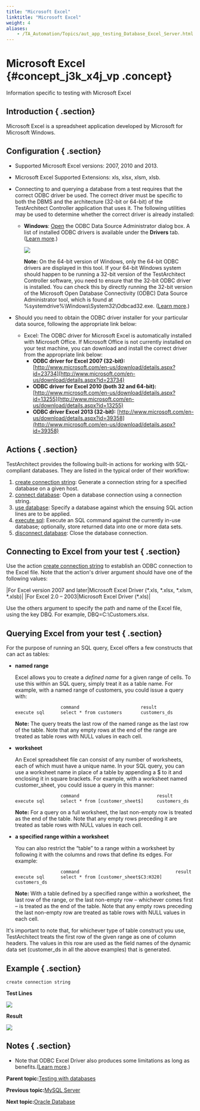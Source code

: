 ```yaml
--- 
title: "Microsoft Excel"
linktitle: "Microsoft Excel"
weight: 4
aliases: 
    - /TA_Automation/Topics/aut_app_testing_Database_Excel_Server.html
---
```

# Microsoft Excel {#concept_j3k_x4j_vp .concept}

Information specific to testing with Microsoft Excel

## Introduction { .section}

Microsoft Excel is a spreadsheet application developed by Microsoft for Microsoft Windows.

## Configuration { .section}

-   Supported Microsoft Excel versions: 2007, 2010 and 2013.
-   Microsoft Excel Supported Extensions: xls, xlsx, xlsm, xlsb.
-   Connecting to and querying a database from a test requires that the correct ODBC driver be used. The correct driver must be specific to both the DBMS and the architecture \(32-bit or 64-bit\) of the TestArchitect Controller application that uses it. The following utilities may be used to determine whether the correct driver is already installed:
    -   **Windows**: [Open](https://docs.microsoft.com/en-us/sql/database-engine/configure-windows/open-the-odbc-data-source-administrator) the ODBC Data Source Administrator dialog box. A list of installed ODBC drivers is available under the **Drivers** tab. \([Learn more](https://docs.microsoft.com/en-us/sql/odbc/admin/viewing-drivers).\)

        ![](../Images/ODBC_data_source_administration_dlg.png)

        **Note:** On the 64-bit version of Windows, only the 64-bit ODBC drivers are displayed in this tool. If your 64-bit Windows system should happen to be running a 32-bit version of the TestArchitect Controller software, you need to ensure that the 32-bit ODBC driver is installed. You can check this by directly running the 32-bit version of the Microsoft Open Database Connectivity \(ODBC\) Data Source Administrator tool, which is found at %systemdrive%\\Windows\\System32\\Odbcad32.exe. \([Learn more](https://support.microsoft.com/en-us/kb/942976).\)

-   Should you need to obtain the ODBC driver installer for your particular data source, following the appropriate link below:
    -   Excel: The ODBC driver for Microsoft Excel is automatically installed with Microsoft Office. If Microsoft Office is not currently installed on your test machine, you can download and install the correct driver from the appropriate link below:
        -   **ODBC driver for Excel 2007 \(32-bit\):** [http://www.microsoft.com/en-us/download/details.aspx?id=23734](http://www.microsoft.com/en-us/download/details.aspx?id=23734)
        -   **ODBC driver for Excel 2010 \(both 32 and 64-bit\):** [http://www.microsoft.com/en-us/download/details.aspx?id=13255](http://www.microsoft.com/en-us/download/details.aspx?id=13255)
        -   **ODBC driver Excel 2013 \(32-bit\):** [http://www.microsoft.com/en-us/download/details.aspx?id=39358](http://www.microsoft.com/en-us/download/details.aspx?id=39358)

## Actions { .section}

TestArchitect provides the following built-in actions for working with SQL-compliant databases. They are listed in the typical order of their workflow:

1.  [create connection string](bia_create_connection_string.html): Generate a connection string for a specified database on a given host.
2.  [connect database](bia_connect_database.html): Open a database connection using a connection string.
3.  [use database](bia_use_database.html): Specify a database against which the ensuing SQL action lines are to be applied.
4.  [execute sql](bia_execute_sql.html): Execute an SQL command against the currently in-use database; optionally, store returned data into one or more data sets.
5.  [disconnect database](bia_disconnect_database.html): Close the database connection.

## Connecting to Excel from your test { .section}

Use the action [create connection string](bia_create_connection_string.html) to establish an ODBC connection to the Excel file. Note that the action's driver argument should have one of the following values:

|For Excel version 2007 and later|Microsoft Excel Driver \(\*.xls, \*.xlsx, \*.xlsm, \*.xlsb\)|
|For Excel 2.0 – 2003|Microsoft Excel Driver \(\*.xls\)|

Use the others argument to specify the path and name of the Excel file, using the key DBQ. For example, DBQ=C:\\Customers.xlsx.

## Querying Excel from your test { .section}

For the purpose of running an SQL query, Excel offers a few constructs that can act as tables:

-   **named range**

    Excel allows you to create a *defined name* for a given range of cells. To use this within an SQL query, simply treat it as a table name. For example, with a named range of customers, you could issue a query with:

    ```
                     command                       result
    execute sql      select * from customers       customers_ds
    ```

    **Note:** The query treats the last row of the named range as the last row of the table. Note that any empty rows at the end of the range are treated as table rows with NULL values in each cell.

-   **worksheet**

    An Excel spreadsheet file can consist of any number of worksheets, each of which must have a unique name. In your SQL query, you can use a worksheet name in place of a table by appending a $ to it and enclosing it in square brackets. For example, with a worksheet named customer\_sheet, you could issue a query in this manner:

    ```
                     command                             result
    execute sql      select * from [customer_sheet$]     customers_ds
    ```

    **Note:** For a query on a full worksheet, the last non-empty row is treated as the end of the table. Note that any empty rows preceding it are treated as table rows with NULL values in each cell.

-   **a specified range within a worksheet**

    You can also restrict the “table” to a range within a worksheet by following it with the columns and rows that define its edges. For example:

    ```
                     command                                    result
    execute sql      select * from [customer_sheet$C3:H320]     customers_ds
    ```

    **Note:** With a table defined by a specified range within a worksheet, the last row of the range, or the last non-empty row – whichever comes first – is treated as the end of the table. Note that any empty rows preceding the last non-empty row are treated as table rows with NULL values in each cell.


It's important to note that, for whichever type of table construct you use, TestArchitect treats the first row of the given range as one of column headers. The values in this row are used as the field names of the dynamic data set \(customer\_ds in all the above examples\) that is generated.

## Example { .section}

```
create connection string  
```

**Test Lines**

![](../Images/bia_database_Excel_connection_string_pgm.png)

**Result**

![](../Images/bia_database_Excel_connection_string_res.png)

## Notes { .section}

-   Note that ODBC Excel Driver also produces some limitations as long as benefits.\([Learn more](http://support.microsoft.com/kb/178717).\)

**Parent topic:**[Testing with databases](../../TA_Automation/Topics/aut_app_testing_Database_apps.html)

**Previous topic:**[MySQL Server](../../TA_Automation/Topics/aut_app_testing_Database_MySQL_Server.html)

**Next topic:**[Oracle Database](../../TA_Automation/Topics/aut_app_testing_Oracle.html)

